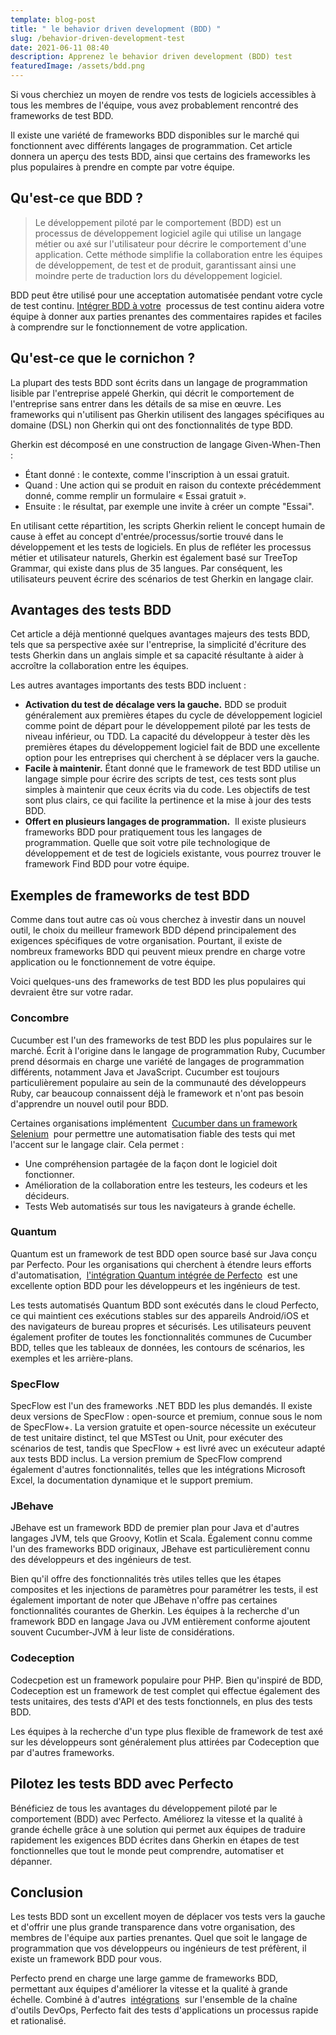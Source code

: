 ```yaml
---
template: blog-post
title: " le behavior driven development (BDD) "
slug: /behavior-driven-development-test
date: 2021-06-11 08:40
description: Apprenez le behavior driven development (BDD) test
featuredImage: /assets/bdd.png
---
```

Si vous cherchiez un moyen de rendre vos tests de logiciels accessibles à tous les membres de l'équipe, vous avez probablement rencontré des frameworks de test BDD.  

Il existe une variété de frameworks BDD disponibles sur le marché qui fonctionnent avec différents langages de programmation. Cet article donnera un aperçu des tests BDD, ainsi que certains des frameworks les plus populaires à prendre en compte par votre équipe.   

## Qu'est-ce que BDD ? 

> Le développement piloté par le comportement (BDD) est un processus de développement logiciel agile qui utilise un langage métier ou axé sur l'utilisateur pour décrire le comportement d'une application. Cette méthode simplifie la collaboration entre les équipes de développement, de test et de produit, garantissant ainsi une moindre perte de traduction lors du développement logiciel. 

BDD peut être utilisé pour une acceptation automatisée pendant votre cycle de test continu. [Intégrer BDD à votre](https://www.perfecto.io/webinars/bdd-worth-it-considerations-advanced-test-automation)  processus de test continu aidera votre équipe à donner aux parties prenantes des commentaires rapides et faciles à comprendre sur le fonctionnement de votre application.   

## Qu'est-ce que le cornichon ? 

La plupart des tests BDD sont écrits dans un langage de programmation lisible par l'entreprise appelé Gherkin, qui décrit le comportement de l'entreprise sans entrer dans les détails de sa mise en œuvre. Les frameworks qui n'utilisent pas Gherkin utilisent des langages spécifiques au domaine (DSL) non Gherkin qui ont des fonctionnalités de type BDD. 

Gherkin est décomposé en une construction de langage Given-When-Then : 

* Étant donné : le contexte, comme l'inscription à un essai gratuit. 
* Quand : Une action qui se produit en raison du contexte précédemment donné, comme remplir un formulaire « Essai gratuit ». 
* Ensuite : le résultat, par exemple une invite à créer un compte "Essai".   

En utilisant cette répartition, les scripts Gherkin relient le concept humain de cause à effet au concept d'entrée/processus/sortie trouvé dans le développement et les tests de logiciels. En plus de refléter les processus métier et utilisateur naturels, Gherkin est également basé sur TreeTop Grammar, qui existe dans plus de 35 langues. Par conséquent, les utilisateurs peuvent écrire des scénarios de test Gherkin en langage clair.  

## Avantages des tests BDD 

Cet article a déjà mentionné quelques avantages majeurs des tests BDD, tels que sa perspective axée sur l'entreprise, la simplicité d'écriture des tests Gherkin dans un anglais simple et sa capacité résultante à aider à accroître la collaboration entre les équipes.  

Les autres avantages importants des tests BDD incluent : 

* **Activation du test de décalage vers la gauche.** BDD se produit généralement aux premières étapes du cycle de développement logiciel comme point de départ pour le développement piloté par les tests de niveau inférieur, ou TDD. La capacité du développeur à tester dès les premières étapes du développement logiciel fait de BDD une excellente option pour les entreprises qui cherchent à se déplacer vers la gauche. 
* **Facile à maintenir.** Étant donné que le framework de test BDD utilise un langage simple pour écrire des scripts de test, ces tests sont plus simples à maintenir que ceux écrits via du code. Les objectifs de test sont plus clairs, ce qui facilite la pertinence et la mise à jour des tests BDD.  
* **Offert en plusieurs langages de programmation.**  Il existe plusieurs frameworks BDD pour pratiquement tous les langages de programmation. Quelle que soit votre pile technologique de développement et de test de logiciels existante, vous pourrez trouver le framework Find BDD pour votre équipe.  

## Exemples de frameworks de test BDD 

Comme dans tout autre cas où vous cherchez à investir dans un nouvel outil, le choix du meilleur framework BDD dépend principalement des exigences spécifiques de votre organisation. Pourtant, il existe de nombreux frameworks BDD qui peuvent mieux prendre en charge votre application ou le fonctionnement de votre équipe. 

Voici quelques-uns des frameworks de test BDD les plus populaires qui devraient être sur votre radar.  

### Concombre 

Cucumber est l'un des frameworks de test BDD les plus populaires sur le marché. Écrit à l'origine dans le langage de programmation Ruby, Cucumber prend désormais en charge une variété de langages de programmation différents, notamment Java et JavaScript. Cucumber est toujours particulièrement populaire au sein de la communauté des développeurs Ruby, car beaucoup connaissent déjà le framework et n'ont pas besoin d'apprendre un nouvel outil pour BDD. 

Certaines organisations implémentent  [Cucumber dans un framework Selenium](https://www.perfecto.io/blog/cucumber-vs-selenium)  pour permettre une automatisation fiable des tests qui met l'accent sur le langage clair. Cela permet :  

* Une compréhension partagée de la façon dont le logiciel doit fonctionner.  
* Amélioration de la collaboration entre les testeurs, les codeurs et les décideurs.  
* Tests Web automatisés sur tous les navigateurs à grande échelle.   

### Quantum 

Quantum est un framework de test BDD open source basé sur Java conçu par Perfecto. Pour les organisations qui cherchent à étendre leurs efforts d'automatisation,  [l'intégration Quantum intégrée de Perfecto](https://www.perfecto.io/integrations/quantum)  est une excellente option BDD pour les développeurs et les ingénieurs de test.  

Les tests automatisés Quantum BDD sont exécutés dans le cloud Perfecto, ce qui maintient ces exécutions stables sur des appareils Android/iOS et des navigateurs de bureau propres et sécurisés. Les utilisateurs peuvent également profiter de toutes les fonctionnalités communes de Cucumber BDD, telles que les tableaux de données, les contours de scénarios, les exemples et les arrière-plans. 

### SpecFlow 

SpecFlow est l'un des frameworks .NET BDD les plus demandés. Il existe deux versions de SpecFlow : open-source et premium, connue sous le nom de SpecFlow+. La version gratuite et open-source nécessite un exécuteur de test unitaire distinct, tel que MSTest ou Unit, pour exécuter des scénarios de test, tandis que SpecFlow + est livré avec un exécuteur adapté aux tests BDD inclus. La version premium de SpecFlow comprend également d'autres fonctionnalités, telles que les intégrations Microsoft Excel, la documentation dynamique et le support premium.  

### JBehave 

JBehave est un framework BDD de premier plan pour Java et d'autres langages JVM, tels que Groovy, Kotlin et Scala. Également connu comme l'un des frameworks BDD originaux, JBehave est particulièrement connu des développeurs et des ingénieurs de test.  

Bien qu'il offre des fonctionnalités très utiles telles que les étapes composites et les injections de paramètres pour paramétrer les tests, il est également important de noter que JBehave n'offre pas certaines fonctionnalités courantes de Gherkin. Les équipes à la recherche d'un framework BDD en langage Java ou JVM entièrement conforme ajoutent souvent Cucumber-JVM à leur liste de considérations. 

### Codeception 

Codecpetion est un framework populaire pour PHP. Bien qu'inspiré de BDD, Codeception est un framework de test complet qui effectue également des tests unitaires, des tests d'API et des tests fonctionnels, en plus des tests BDD.  

Les équipes à la recherche d'un type plus flexible de framework de test axé sur les développeurs sont généralement plus attirées par Codeception que par d'autres frameworks. 

## Pilotez les tests BDD avec Perfecto 

Bénéficiez de tous les avantages du développement piloté par le comportement (BDD) avec Perfecto. Améliorez la vitesse et la qualité à grande échelle grâce à une solution qui permet aux équipes de traduire rapidement les exigences BDD écrites dans Gherkin en étapes de test fonctionnelles que tout le monde peut comprendre, automatiser et dépanner. 

## Conclusion 

Les tests BDD sont un excellent moyen de déplacer vos tests vers la gauche et d'offrir une plus grande transparence dans votre organisation, des membres de l'équipe aux parties prenantes. Quel que soit le langage de programmation que vos développeurs ou ingénieurs de test préfèrent, il existe un framework BDD pour vous. 

Perfecto prend en charge une large gamme de frameworks BDD, permettant aux équipes d'améliorer la vitesse et la qualité à grande échelle. Combiné à d'autres  [intégrations](https://www.perfecto.io/integrations)  sur l'ensemble de la chaîne d'outils DevOps, Perfecto fait des tests d'applications un processus rapide et rationalisé.